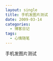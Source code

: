 ```yaml
---
layout: single
title: 手机发图片测试
date: 2009-03-14
categories:
  - 博客日记
tags:
  - 心情随笔
---
```


手机发图片测试
